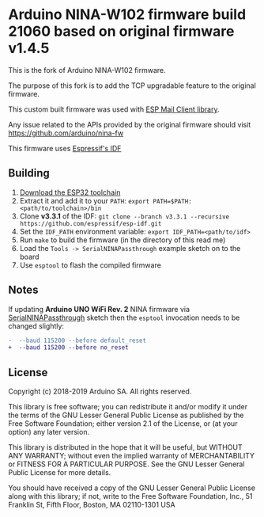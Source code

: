 # Arduino NINA-W102 firmware build 21060 based on original firmware v1.4.5

This is the fork of Arduino NINA-W102 firmware.

The purpose of this fork is to add the TCP upgradable feature to the original firmware.

This custom built firmware was used with [ESP Mail Client library](https://github.com/mobizt/ESP-Mail-Client).

Any issue related to the APIs provided by the original firmware should visit https://github.com/arduino/nina-fw



This firmware uses [Espressif's IDF](https://github.com/espressif/esp-idf)

## Building

1. [Download the ESP32 toolchain](http://esp-idf.readthedocs.io/en/v3.3.1/get-started/index.html#setup-toolchain)
1. Extract it and add it to your `PATH`: `export PATH=$PATH:<path/to/toolchain>/bin`
1. Clone **v3.3.1** of the IDF: `git clone --branch v3.3.1 --recursive https://github.com/espressif/esp-idf.git`
1. Set the `IDF_PATH` environment variable: `export IDF_PATH=<path/to/idf>`
1. Run `make` to build the firmware (in the directory of this read me)
1. Load the `Tools -> SerialNINAPassthrough` example sketch on to the board
1. Use `esptool` to flash the compiled firmware

## Notes
If updating **Arduino UNO WiFi Rev. 2** NINA firmware via [SerialNINAPassthrough](https://github.com/arduino-libraries/WiFiNINA/blob/master/examples/Tools/SerialNINAPassthrough/SerialNINAPassthrough.ino) sketch then the `esptool` invocation needs to be changed slightly:
```diff
-  --baud 115200 --before default_reset
+  --baud 115200 --before no_reset
```

## License

Copyright (c) 2018-2019 Arduino SA. All rights reserved.

This library is free software; you can redistribute it and/or
modify it under the terms of the GNU Lesser General Public
License as published by the Free Software Foundation; either
version 2.1 of the License, or (at your option) any later version.

This library is distributed in the hope that it will be useful,
but WITHOUT ANY WARRANTY; without even the implied warranty of
MERCHANTABILITY or FITNESS FOR A PARTICULAR PURPOSE. See the GNU
Lesser General Public License for more details.

You should have received a copy of the GNU Lesser General Public
License along with this library; if not, write to the Free Software
Foundation, Inc., 51 Franklin St, Fifth Floor, Boston, MA 02110-1301 USA
